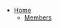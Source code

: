 <!-- docs/_sidebar.md -->
* [Home](/ "Hello KCS!")
  * [Members](members "The greatest guide in the world")
